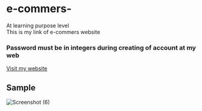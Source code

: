# e-commers-
At learning purpose level</br>
<lebel>This is my link of e-commers website </lebel></br>
<h3>Password must be in integers during creating of account at my web</h3>
<a href="https://ideal-futures.000webhostapp.com/index.php">Visit my website</a>

<h2>Sample </h2>

![Screenshot (6)](https://user-images.githubusercontent.com/70973839/97147342-4b729880-1761-11eb-9924-ee5f626d2786.png)
